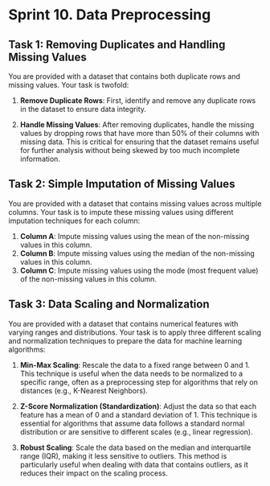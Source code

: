 # Sprint 10. Data Preprocessing

## **Task 1: Removing Duplicates and Handling Missing Values**

You are provided with a dataset that contains both duplicate rows and missing values. Your task is twofold:

1. **Remove Duplicate Rows**: First, identify and remove any duplicate rows in the dataset to ensure data integrity.
  
2. **Handle Missing Values**: After removing duplicates, handle the missing values by dropping rows that have more than 50% of their columns with missing data. This is critical for ensuring that the dataset remains useful for further analysis without being skewed by too much incomplete information.


## **Task 2: Simple Imputation of Missing Values**

You are provided with a dataset that contains missing values across multiple columns. Your task is to impute these missing values using different imputation techniques for each column:

1. **Column A**: Impute missing values using the mean of the non-missing values in this column.
2. **Column B**: Impute missing values using the median of the non-missing values in this column.
3. **Column C**: Impute missing values using the mode (most frequent value) of the non-missing values in this column.


## **Task 3: Data Scaling and Normalization**

You are provided with a dataset that contains numerical features with varying ranges and distributions. Your task is to apply three different scaling and normalization techniques to prepare the data for machine learning algorithms:

1. **Min-Max Scaling**: Rescale the data to a fixed range between 0 and 1. This technique is useful when the data needs to be normalized to a specific range, often as a preprocessing step for algorithms that rely on distances (e.g., K-Nearest Neighbors).
  
2. **Z-Score Normalization (Standardization)**: Adjust the data so that each feature has a mean of 0 and a standard deviation of 1. This technique is essential for algorithms that assume data follows a standard normal distribution or are sensitive to different scales (e.g., linear regression).

3. **Robust Scaling**: Scale the data based on the median and interquartile range (IQR), making it less sensitive to outliers. This method is particularly useful when dealing with data that contains outliers, as it reduces their impact on the scaling process.


